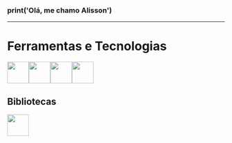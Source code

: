  ### print('Olá, me chamo Alisson')
 <hr>
<h1>Ferramentas e Tecnologias</h1>
<img src="https://cdn.jsdelivr.net/gh/devicons/devicon/icons/python/python-original.svg" width="50" height="50"/><img src="https://cdn.jsdelivr.net/gh/devicons/devicon/icons/pycharm/pycharm-original.svg" width="50" height="50"/><img src="https://cdn.jsdelivr.net/gh/devicons/devicon/icons/vscode/vscode-original.svg" width="50" height="50"/><img src="https://cdn.jsdelivr.net/gh/devicons/devicon/icons/flask/flask-original.svg" width="50" height="50"/>

<h2>Bibliotecas</h2>          
<img src="https://cdn.jsdelivr.net/gh/devicons/devicon/icons/pandas/pandas-original-wordmark.svg" width="50" height="50"/>
